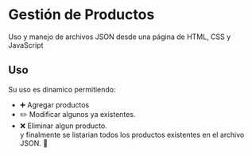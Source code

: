 # Gestión de Productos
Uso y manejo de archivos JSON desde una página de HTML, CSS y JavaScript

## Uso 
Su uso es dinamico permitiendo: 
- :heavy_plus_sign: Agregar productos 
- :pencil2: Modificar algunos ya existentes.
- :x: Eliminar algun producto.   
y finalmente se listarian todos los productos existentes en el archivo JSON. :page_facing_up:  



